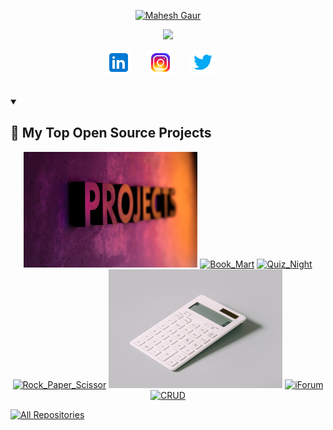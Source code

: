 <!--
**MaheshGaur04/MaheshGaur04** is a ✨ _special_ ✨ repository because its `README.md` (this file) appears on your GitHub profile.

Here are some ideas to get you started:

- 🔭 I’m currently working on ...
- 🌱 I’m currently learning ...
- 👯 I’m looking to collaborate on ...
- 🤔 I’m looking for help with ...
- 💬 Ask me about ...
- 📫 How to reach me: ...
- 😄 Pronouns: ...
- ⚡ Fun fact: ...
-->

<p align="center">
  <a href="https://github.com/MaheshGaur04">
    <img src="" alt="Mahesh Gaur" /></a>
</p>

<p align="center">
  <!-- Typing SVG by MaheshGaur04 - https://github.com/MaheshGaur04/readme-typing-svg -->
  <a href="https://github.com/MaheshGaur04/readme-typing-svg">
    <img src="https://readme-typing-svg.demolab.com/?lines=Software-Developer;Full-Stack%20Web%20Developer;Experienced%20Web%20Designer;2%2B%20years%20of%20Coding%20Experience;I'm%20a%20Freelancer;Always%20Learning%20New%20Things&font=Fira%20Code&center=true&width=455&height=48&color=f75c7e&vCenter=true&pause=1000&size=25" /></a>
</p>

<p align="center">
  <a href="https://www.linkedin.com/in/mahesh-gaur-6b5655276/"><img width="40px" alt="Linkedln" title="Linkedln" src="logo/icons8-linkedin-48.png"/></a>
  &#8287;&#8287;&#8287;&#8287;&#8287;
  <a href="https://www.instagram.com/mahesh.gaur07/"><img width="40px" alt="Instagram" title="Instagram" src="logo/icons8-instagram-48.png"/></a>
  &#8287;&#8287;&#8287;&#8287;&#8287;
  <a href="https://twitter.com/MaheshG87173503"><img width="40px" alt="Twitter" title="Twitter" src="logo/icons8-twitter-logo-48.png"/></a>
  &#8287;&#8287;&#8287;&#8287;&#8287;
</p>

<br>

<details open> 
  <summary><h2>📘 My Top Open Source Projects</h2></summary>

  <p align="center">
    <a href="https://github.com/MaheshGaur04/Multi_Full_Stack_Beginner_Project"><img width="278" src="logo/project.jpg" alt="12_Mini_Projects"></a>
    <a href="https://github.com/MaheshGaur04/Book_Mart"><img width="278" src="" alt="Book_Mart"></a>
    <a href="https://github.com/MaheshGaur04/Quiz_Night"><img width="278" src="" alt="Quiz_Night"></a>
    <a href="https://github.com/MaheshGaur04/Rock_paper_Scissor_Game"><img width="278" src="" alt="Rock_Paper_Scissor"></a>
    <a href="https://github.com/MaheshGaur04/Calculator"><img width="278" height="190" src="logo/calculator.jpg" alt="2_Calculator"></a>
    <a href="https://github.com/MaheshGaur04/Forum-and-login-system"><img width="278" src="" alt="iForum"></a>
    <a href="https://github.com/MaheshGaur04/Crud"><img width="278" src="" alt="CRUD"></a>
  </p>

<a href="https://github.com/MaheshGaur04?tab=repositories"><img alt="All Repositories" title="All Repositories" src="https://custom-icon-badges.demolab.com/badge/-Click%20Here%20For%20All%20My%20Repos-1F222E?style=for-the-badge&logoColor=white&logo=repo"/></a>

</details>
